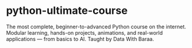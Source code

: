 # python-ultimate-course
The most complete, beginner-to-advanced Python course on the internet. Modular learning, hands-on projects, animations, and real-world applications — from basics to AI. Taught by Data With Baraa.
